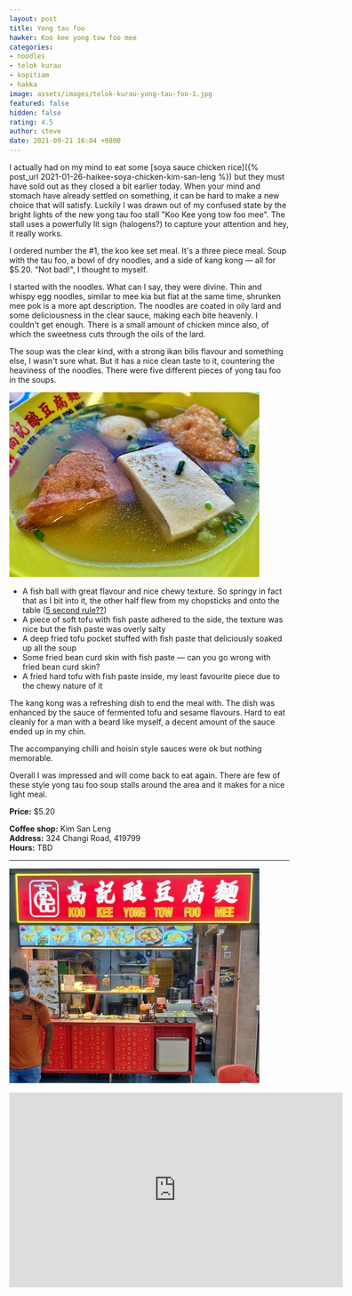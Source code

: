 ```yaml
---
layout: post
title: Yong tau foo
hawker: Koo kee yong tow foo mee
categories:
- noodles
- telok kurau
- kopitiam
- hakka
image: assets/images/telok-kurau-yong-tau-foo-1.jpg
featured: false
hidden: false
rating: 4.5
author: steve
date: 2021-09-21 16:04 +0800
---
```

I actually had on my mind to eat some [soya sauce chicken rice]({% post_url 2021-01-26-haikee-soya-chicken-kim-san-leng %}) but they must have sold out as they closed a bit earlier today. When your mind and stomach have already settled on something, it can be hard to make a new choice that will satisfy. Luckily I was drawn out of my confused state by the bright lights of the new yong tau foo stall "Koo Kee yong tow foo mee". The stall uses a powerfully lit sign (halogens?) to capture your attention and hey, it really works.

I ordered number the #1, the koo kee set meal. It's a three piece meal. Soup with the tau foo, a bowl of dry noodles, and a side of kang kong — all for $5.20. "Not bad!", I thought to myself.

I started with the noodles. What can I say, they were divine. Thin and whispy egg noodles, similar to mee kia but flat at the same time, shrunken mee pok is a more apt description. The noodles are coated in oily lard and some deliciousness in the clear sauce, making each bite heavenly. I couldn't get enough. There is a small amount of chicken mince also, of which the sweetness cuts through the oils of the lard.

The soup was the clear kind, with a strong ikan bilis flavour and something else, I wasn't sure what. But it has a nice clean taste to it, countering the heaviness of the noodles. There were five different pieces of yong tau foo in the soups.

![Yong tau foo pieces](/assets/images/telok-kurau-yong-tau-foo-2.jpg "Yong tau foo pieces")

- A fish ball with great flavour and nice chewy texture. So springy in fact that as I bit into it, the other half flew from my chopsticks and onto the table ([5 second rule??](https://www.inverse.com/science/five-second-rule-myth-debunk))
- A piece of soft tofu with fish paste adhered to the side, the texture was nice but the fish paste was overly salty
- A deep fried tofu pocket stuffed with fish paste that deliciously soaked up all the soup
- Some fried bean curd skin with fish paste — can you go wrong with fried bean curd skin?
- A fried hard tofu with fish paste inside, my least favourite piece due to the chewy nature of it

The kang kong was a refreshing dish to end the meal with. The dish was enhanced by the sauce of fermented tofu and sesame flavours. Hard to eat cleanly for a man with a beard like myself, a decent amount of the sauce ended up in my chin. 

The accompanying chilli and hoisin style sauces were ok but nothing memorable.

Overall I was impressed and will come back to eat again. There are few of these style yong tau foo soup stalls around the area and it makes for a nice light meal.

**Price:** $5.20  

**Coffee shop:** Kim San Leng  
**Address:** 324 Changi Road, 419799  
**Hours:** TBD  

***  

![Koo kee yong tow foo mee stall](/assets/images/telok-kurau-yong-tau-foo-3.jpg "Koo kee yong tow foo mee stall")

<iframe src="https://www.google.com/maps/embed?pb=!1m14!1m8!1m3!1d15955.051514037248!2d103.9081694!3d1.3179162!3m2!1i1024!2i768!4f13.1!3m3!1m2!1s0x0%3A0xc2632931f242281f!2sKim%20San%20Leng%20%40%20Changi%20Road!5e0!3m2!1sen!2ssg!4v1645152729302!5m2!1sen!2ssg" width="600" height="350" style="border:0;" allowfullscreen="" loading="lazy"></iframe>